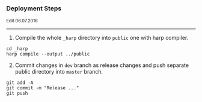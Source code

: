 ### Deployment Steps
<sub>Edit 06.07.2016</sub>

---

1. Compile the whole `_harp` directory into `public` one with harp compiler.
```
cd _harp
harp compile --output ../public
```
2. Commit changes in `dev` branch as release changes and push separate public directory into `master` branch.
```
git add -A
git commit -m "Release ..."
git push
```